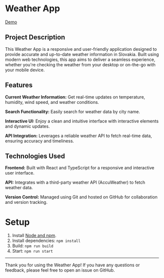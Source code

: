 # Weather App
[Demo](https://webbucket-cdn-weather-app-2-production-23804cc4.stacktape-app.com/)

## Project Description
This Weather App is a responsive and user-friendly application designed to provide accurate and up-to-date weather information in Slovakia. Built using modern web technologies, this app aims to deliver a seamless experience, whether you're checking the weather from your desktop or on-the-go with your mobile device.

## Features
**Current Weather Information:** Get real-time updates on temperature, humidity, wind speed, and weather conditions.

**Search Functionality:** Easily search for weather data by city name.

**Interactive UI:** Enjoy a clean and intuitive interface with interactive elements and dynamic updates.

**API Integration:** Leverages a reliable weather API to fetch real-time data, ensuring accuracy and timeliness.

## Technologies Used
**Frontend:** Built with React and TypeScript for a responsive and interactive user interface.

**API:** Integrates with a third-party weather API (AccuWeather) to fetch weather data.

**Version Control:** Managed using Git and hosted on GitHub for collaboration and version tracking.

# Setup
1. Install [Node and npm](https://nodejs.org/en/download). 
2. Install dependencies: `npm install`
3. Build: `npm run build`
4. Start: `npm run start`
---
Thank you for using the Weather App! If you have any questions or feedback, please feel free to open an issue on GitHub.